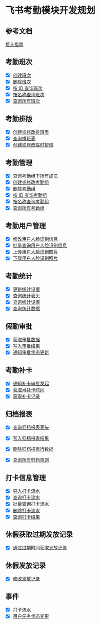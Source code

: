 # 飞书考勤模块开发规划

## 参考文档

[接入指南](https://open.feishu.cn/document/server-docs/attendance-v1/attendance-development-guidelines)

## 考勤班次

- [x] [创建班次](https://open.feishu.cn/document/server-docs/attendance-v1/shift/create)
- [x] [删除班次](https://open.feishu.cn/document/server-docs/attendance-v1/shift/delete)
- [x] [按 ID 查询班次](https://open.feishu.cn/document/server-docs/attendance-v1/shift/get)
- [x] [按名称查询班次](https://open.feishu.cn/document/server-docs/attendance-v1/shift/query)
- [x] [查询所有班次](https://open.feishu.cn/document/server-docs/attendance-v1/shift/list)

## 考勤排版

- [x] [创建或修改排班表](https://open.feishu.cn/document/server-docs/attendance-v1/user_daily_shift/batch_create)
- [x] [查询排班表](https://open.feishu.cn/document/server-docs/attendance-v1/user_daily_shift/query)
- [x] [创建或修改临时排班](https://open.feishu.cn/document/attendance-v1/user_daily_shift/batch_create_temp)

## 考勤管理

- [x] [查询考勤组下所有成员](https://open.feishu.cn/document/attendance-v1/group/list_user)
- [x] [创建或修改考勤组](https://open.feishu.cn/document/server-docs/attendance-v1/group/create)
- [x] [删除考勤组](https://open.feishu.cn/open-apis/attendance/v1/groups/:group_id)
- [x] [按 ID 查询考勤组](https://open.feishu.cn/document/server-docs/attendance-v1/group/get)
- [x] [按名称查询考勤组](https://open.feishu.cn/document/server-docs/attendance-v1/group/search)
- [x] [查询所有考勤组](https://open.feishu.cn/document/server-docs/attendance-v1/group/list)

## 考勤用户管理

- [x] [修改用户人脸识别信息](https://open.feishu.cn/document/server-docs/attendance-v1/user_setting/modify)
- [x] [批量查询用户人脸识别信息](https://open.feishu.cn/document/server-docs/attendance-v1/user_setting/query)
- [x] [上传用户人脸识别照片](https://open.feishu.cn/document/server-docs/attendance-v1/user_setting/upload)
- [x] [下载用户人脸识别照片](https://open.feishu.cn/document/server-docs/attendance-v1/user_setting/download)

## 考勤统计

- [x] [更新统计设置](https://open.feishu.cn/document/server-docs/attendance-v1/user_stats_data/update)
- [x] [查询统计表头](https://open.feishu.cn/document/server-docs/attendance-v1/user_stats_data/query-2)
- [x] [查询统计设置](https://open.feishu.cn/document/server-docs/attendance-v1/user_stats_data/query)
- [x] [查询统计数据](https://open.feishu.cn/document/server-docs/attendance-v1/user_stats_data/query-3)

## 假勤审批

- [x] [获取审批数据](https://open.feishu.cn/document/server-docs/attendance-v1/user_approval/query)
- [x] [写入审批结果](https://open.feishu.cn/document/server-docs/attendance-v1/user_approval/create)
- [x] [通知审批状态更新](https://open.feishu.cn/document/server-docs/attendance-v1/user_approval/process)

## 考勤补卡

- [x] [通知补卡审批发起](https://open.feishu.cn/document/server-docs/attendance-v1/user_task_remedy/create)
- [x] [获取可补卡时间](https://open.feishu.cn/document/server-docs/attendance-v1/user_task_remedy/query_user_allowed_remedys)
- [x] [获取补卡记录](https://open.feishu.cn/document/server-docs/attendance-v1/user_task_remedy/query)

## 归档报表

- [x] [查询归档报表表头](https://open.feishu.cn/document/attendance-v1/archive_rule/user_stats_fields_query)
- [x] [写入归档报表结果](https://open.feishu.cn/document/attendance-v1/archive_rule/upload_report)
- [x] [删除归档报表行数据](https://open.feishu.cn/document/attendance-v1/archive_rule/del_report)
- [x] [查询所有归档规则](https://open.feishu.cn/document/attendance-v1/archive_rule/list)


## 打卡信息管理

- [x] [导入打卡流水](https://open.feishu.cn/document/server-docs/attendance-v1/user_task/batch_create)
- [x] [查询打卡流水](https://open.feishu.cn/document/server-docs/attendance-v1/user_task/get)
- [x] [批量查询打卡流水](https://open.feishu.cn/document/server-docs/attendance-v1/user_task/query-2)
- [x] [删除打卡流水](https://open.feishu.cn/document/attendance-v1/user_task/batch_del)
- [x] [查询打卡结果](https://open.feishu.cn/document/server-docs/attendance-v1/user_task/query)

## 休假获取过期发放记录

- [x] [通过过期时间获取发放记录](https://open.feishu.cn/document/server-docs/attendance-v1/leave_employ_expire_record/get)

## 休假发放记录
- [x] [修改发放记录](https://open.feishu.cn/document/server-docs/attendance-v1/leave_accrual_record/patch)

## 事件

- [x] [打卡流水](https://open.feishu.cn/document/server-docs/attendance-v1/event/user-attendance-records-event)
- [x] [用户任务状态变更](https://open.feishu.cn/document/server-docs/attendance-v1/event/user-task-status-change-event)